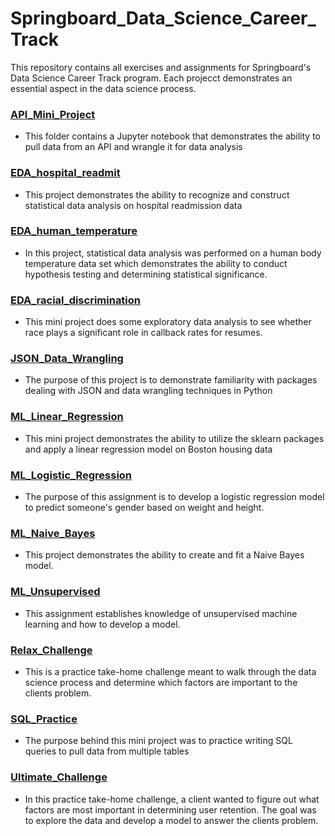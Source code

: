 # Springboard_Data_Science_Career_Track

This repository contains all exercises and assignments for Springboard's Data Science Career Track program. Each projecct demonstrates an essential aspect in the data science process.

### [API_Mini_Project](https://github.com/curtishiga/Springboard_Data_Science_Career_Track/tree/master/API_Mini_Project)
- This folder contains a Jupyter notebook that demonstrates the ability to pull data from an API and wrangle it for data analysis

### [EDA_hospital_readmit](https://github.com/curtishiga/Springboard_Data_Science_Career_Track/tree/master/EDA_hospital_readmit)
  - This project demonstrates the ability to recognize and construct statistical data analysis on hospital readmission data

### [EDA_human_temperature](https://github.com/curtishiga/Springboard_Data_Science_Career_Track/tree/master/EDA_human_temperature)
  - In this project, statistical data analysis was performed on a human body temperature data set which demonstrates the ability to conduct hypothesis testing and determining statistical significance.
  
### [EDA_racial_discrimination](https://github.com/curtishiga/Springboard_Data_Science_Career_Track/tree/master/EDA_racial_discrimination)
  - This mini project does some exploratory data analysis to see whether race plays a significant role in callback rates for resumes.
  
### [JSON_Data_Wrangling](https://github.com/curtishiga/Springboard_Data_Science_Career_Track/tree/master/JSON_Data_Wrangling)
  - The purpose of this project is to demonstrate familiarity with packages dealing with JSON and data wrangling techniques in Python
  
### [ML_Linear_Regression](https://github.com/curtishiga/Springboard_Data_Science_Career_Track/tree/master/ML_Linear_Regression)
  - This mini project demonstrates the ability to utilize the sklearn packages and apply a linear regression model on Boston housing data
  
### [ML_Logistic_Regression](https://github.com/curtishiga/Springboard_Data_Science_Career_Track/tree/master/ML_Logistic_Regression)
  - The purpose of this assignment is to develop a logistic regression model to predict someone's gender based on weight and height.
  
### [ML_Naive_Bayes](https://github.com/curtishiga/Springboard_Data_Science_Career_Track/tree/master/ML_Naive_Bayes)
  - This project demonstrates the ability to create and fit a Naive Bayes model.
  
### [ML_Unsupervised](https://github.com/curtishiga/Springboard_Data_Science_Career_Track/tree/master/ML_Unsupervised)
  - This assignment establishes knowledge of unsupervised machine learning and how to develop a model.
  
### [Relax_Challenge](https://github.com/curtishiga/Springboard_Data_Science_Career_Track/tree/master/Relax_Challenge)
  - This is a practice take-home challenge meant to walk through the data science process and determine which factors are important to the clients problem.
  
### [SQL_Practice](https://github.com/curtishiga/Springboard_Data_Science_Career_Track/tree/master/SQL_Practice)
  - The purpose behind this mini project was to practice writing SQL queries to pull data from multiple tables
  
### [Ultimate_Challenge](https://github.com/curtishiga/Springboard_Data_Science_Career_Track/tree/master/Ultimate_Challenge)
  - In this practice take-home challenge, a client wanted to figure out what factors are most important in determining user retention. The goal was to explore the data and develop a model to answer the clients problem.
